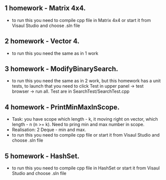 ## 1 homework - Matrix 4x4.
* to run this you need to compile cpp file in Matrix 4x4 or start it from Visaul Studio and choose .sln file
## 2 homework - Vector 4.
* to run this you need the same as in 1 work
## 3 homework - ModifyBinarySearch.
* to run this you need the same as in 2 work, but this homework has a unit tests, to launch that you need to click Test in upper panel -> test browser -> run all. Test are in SearchTest/SearchTest.cpp
## 4 homework - PrintMinMaxInScope.
* Task: you have scope which length - k, it moving  right on vector, which length - n (n >= k). Need to pring min and max number in scope.
* Realisation: 2 Deque - min and max.
* to run this you need to compile cpp file or start it from Visaul Studio and choose .sln file
## 5 homework - HashSet.
* to run this you need to compile cpp file in HashSet or start it from Visaul Studio and choose .sln file
